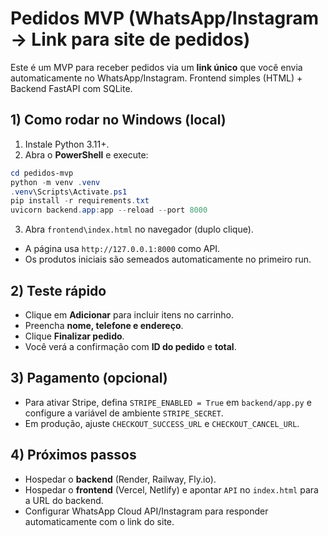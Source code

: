 # Pedidos MVP (WhatsApp/Instagram -> Link para site de pedidos)

Este é um MVP para receber pedidos via um **link único** que você envia automaticamente no WhatsApp/Instagram.
Frontend simples (HTML) + Backend FastAPI com SQLite.

## 1) Como rodar no Windows (local)

1. Instale Python 3.11+.
2. Abra o **PowerShell** e execute:

```powershell
cd pedidos-mvp
python -m venv .venv
.venv\Scripts\Activate.ps1
pip install -r requirements.txt
uvicorn backend.app:app --reload --port 8000
```

3. Abra `frontend\index.html` no navegador (duplo clique).

- A página usa `http://127.0.0.1:8000` como API.
- Os produtos iniciais são semeados automaticamente no primeiro run.

## 2) Teste rápido

- Clique em **Adicionar** para incluir itens no carrinho.
- Preencha **nome, telefone e endereço**.
- Clique **Finalizar pedido**.
- Você verá a confirmação com **ID do pedido** e **total**.

## 3) Pagamento (opcional)

- Para ativar Stripe, defina `STRIPE_ENABLED = True` em `backend/app.py` e configure a variável de ambiente `STRIPE_SECRET`.
- Em produção, ajuste `CHECKOUT_SUCCESS_URL` e `CHECKOUT_CANCEL_URL`.

## 4) Próximos passos

- Hospedar o **backend** (Render, Railway, Fly.io).
- Hospedar o **frontend** (Vercel, Netlify) e apontar `API` no `index.html` para a URL do backend.
- Configurar WhatsApp Cloud API/Instagram para responder automaticamente com o link do site.
